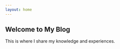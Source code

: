 ```yaml
---
layout: home
---
```


<div class="home-content">
  <h2>Welcome to My Blog</h2>
  <p>This is where I share my knowledge and experiences.</p>
</div>
